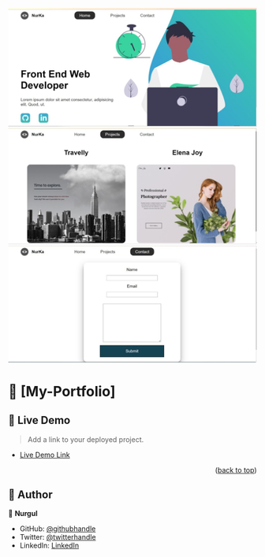 <a name="readme-top"></a>

<p align="center">
  <img src="./assets/port1.jpeg" width="700" title="hover text">
  <img src="./assets/port.jpeg" width="700" alt="accessibility text">
  <img src="./assets/port3.jpeg" width="700" alt="accessibility text">
</p>

# 📖 [My-Portfolio] <a name="about-project"></a>

## 🚀 Live Demo <a name="live-demo"></a>

> Add a link to your deployed project.

- [Live Demo Link](https://my-portfolio-iota-beryl.vercel.app/index.html)

<p align="right">(<a href="#readme-top">back to top</a>)</p>

## 👥 Author <a name="authors"></a>

👤 **Nurgul**

- GitHub: [@githubhandle](https://github.com/NurkaAmre)
- Twitter: [@twitterhandle](https://twitter.com/AmreNurgul)
- LinkedIn: [LinkedIn](https://www.linkedin.com/in/amre-nurgul/)
